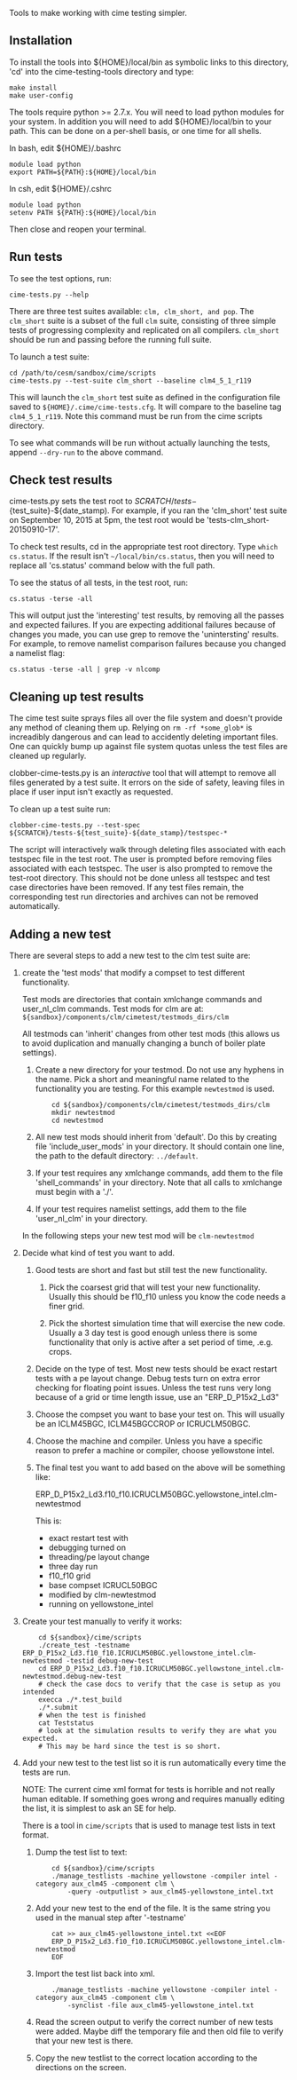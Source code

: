 Tools to make working with cime testing simpler.

Installation
------------

To install the tools into ${HOME}/local/bin as symbolic links to this directory,
'cd' into the cime-testing-tools directory and type:

    make install
    make user-config

The tools require python >= 2.7.x. You will need to load python modules for your system. In addition you will need to add ${HOME}/local/bin to your path. This can be done on a per-shell basis, or one time for all shells.

In bash, edit ${HOME}/.bashrc

    module load python
    export PATH=${PATH}:${HOME}/local/bin

In csh, edit ${HOME}/.cshrc

    module load python
    setenv PATH ${PATH}:${HOME}/local/bin


Then close and reopen your terminal.

Run tests
---------

To see the test options, run:

    cime-tests.py --help

There are three test suites available: `clm, clm_short, and pop`. 
The `clm_short` suite is a subset of the full `clm` suite, 
consisting of three simple tests of progressing complexity and 
replicated on all compilers. `clm_short` should be run and passing
before the running full suite.

To launch a test suite:

    cd /path/to/cesm/sandbox/cime/scripts
    cime-tests.py --test-suite clm_short --baseline clm4_5_1_r119

This will launch the `clm_short` test suite as defined in the configuration
file saved to `${HOME}/.cime/cime-tests.cfg`. It will compare to the
baseline tag `clm4_5_1_r119`. Note this command must be run from the
cime scripts directory.

To see what commands will be run without actually launching the tests, append `--dry-run` to the above command.


Check test results
------------------

cime-tests.py sets the test root to
${SCRATCH}/tests-${test_suite}-${date_stamp). For example, if you ran
the 'clm_short' test suite on September 10, 2015 at 5pm, the test root
would be 'tests-clm_short-20150910-17'. 

To check test results, cd in the appropriate test root directory.
Type `which cs.status`. If the result isn't `~/local/bin/cs.status`,
then you will need to replace all 'cs.status' command below with the
full path.

To see the status of all tests, in the test root, run:

    cs.status -terse -all

This will output just the 'interesting' test results, by removing all
the passes and expected failures. If you are expecting additional
failures because of changes you made, you can use grep to remove the
'unintersting' results. For example, to remove namelist comparison
failures because you changed a namelist flag:

    cs.status -terse -all | grep -v nlcomp


Cleaning up test results
------------------------

The cime test suite sprays files all over the file system and doesn't
provide any method of cleaning them up. Relying on `rm -rf
*some_glob*` is increadibly dangerous and can lead to accidently
deleting important files. One can quickly bump up against file
system quotas unless the test files are cleaned up regularly.

clobber-cime-tests.py is an *interactive* tool that will attempt to
remove all files generated by a test suite. It errors on the side of
safety, leaving files in place if user input isn't exactly as
requested.

To clean up a test suite run:

    clobber-cime-tests.py --test-spec ${SCRATCH}/tests-${test_suite}-${date_stamp}/testspec-*

The script will interactively walk through deleting files associated
with each testspec file in the test root. The user is prompted before
removing files associated with each testspec. The user is also
prompted to remove the test-root directory. This should not be done
unless all testspec and test case directories have been removed. If
any test files remain, the corresponding test run directories and
archives can not be removed automatically.


Adding a new test
-----------------

There are several steps to add a new test to the clm test suite are:

1. create the 'test mods' that modify a compset to test different functionality.

    Test mods are directories that contain xmlchange commands and
    user\_nl\_clm commands. Test mods for clm are at:
    `${sandbox}/components/clm/cimetest/testmods_dirs/clm`

    All testmods can 'inherit' changes from other test mods (this
    allows us to avoid duplication and manually changing a bunch of
    boiler plate settings).

    1. Create a new directory for your testmod. Do not use any hyphens
       in the name. Pick a short and meaningful name related to the
       functionality you are testing. For this example `newtestmod` is
       used.

        ```
            cd ${sandbox}/components/clm/cimetest/testmods_dirs/clm
            mkdir newtestmod
            cd newtestmod
        ``` 

    2. All new test mods should inherit from 'default'. Do this by
       creating file 'include\_user\_mods' in your directory. It
       should contain one line, the path to the default directory: `../default`.

    3. If your test requires any xmlchange commands, add them to the
       file 'shell_commands' in your directory. Note that all calls to
       xmlchange must begin with a './'.

    4. If your test requires namelist settings, add them to the file
       'user\_nl\_clm' in your directory.

    In the following steps your new test mod will be `clm-newtestmod`

2. Decide what kind of test you want to add.

    1. Good tests are short and fast but still test the new
       functionality.

        1. Pick the coarsest grid that will test your new
           functionality. Usually this should be f10_f10 unless you
           know the code needs a finer grid.

        2. Pick the shortest simulation time that will exercise the
           new code. Usually a 3 day test is good enough unless there
           is some functionality that only is active after a set
           period of time, .e.g. crops.

    2. Decide on the type of test. Most new tests should be exact
       restart tests with a pe layout change. Debug tests turn on
       extra error checking for floating point issues. Unless the test
       runs very long because of a grid or time length issue, use an
       "ERP\_D\_P15x2_Ld3"

    3. Choose the compset you want to base your test on. This will
       usually be an ICLM45BGC, ICLM45BGCCROP or ICRUCLM50BGC.

    4. Choose the machine and compiler. Unless you have a specific
       reason to prefer a machine or compiler, choose yellowstone
       intel.

    5. The final test you want to add based on the above will be something like:

       ERP\_D\_P15x2\_Ld3.f10\_f10.ICRUCLM50BGC.yellowstone\_intel.clm-newtestmod

       This is:

         * exact restart test with
         * debugging turned on
         * threading/pe layout change
         * three day run
         * f10_f10 grid
         * base compset ICRUCL50BGC
         * modified by clm-newtestmod
         * running on yellowstone_intel

3. Create your test manually to verify it works:

    ```
        cd ${sandbox}/cime/scripts
        ./create_test -testname ERP_D_P15x2_Ld3.f10_f10.ICRUCLM50BGC.yellowstone_intel.clm-newtestmod -testid debug-new-test
        cd ERP_D_P15x2_Ld3.f10_f10.ICRUCLM50BGC.yellowstone_intel.clm-newtestmod.debug-new-test
        # check the case docs to verify that the case is setup as you intended
        execca ./*.test_build
        ./*.submit
        # when the test is finished
        cat Teststatus
        # look at the simulation results to verify they are what you expected.
        # This may be hard since the test is so short.
    ```


4. Add your new test to the test list so it is run automatically every time the tests are run.

    NOTE: The current cime xml format for tests is horrible and not
    really human editable. If something goes wrong and requires
    manually editing the list, it is simplest to ask an SE for help.

    There is a tool in `cime/scripts` that is used to manage test lists in text format.

    1. Dump the test list to text:

        ```
            cd ${sandbox}/cime/scripts
            ./manage_testlists -machine yellowstone -compiler intel -category aux_clm45 -component clm \
                -query -outputlist > aux_clm45-yellowstone_intel.txt
        ```
    

    2. Add your new test to the end of the file. It is the same string you used in the manual step after '-testname'

        ```
            cat >> aux_clm45-yellowstone_intel.txt <<EOF
            ERP_D_P15x2_Ld3.f10_f10.ICRUCLM50BGC.yellowstone_intel.clm-newtestmod
            EOF
        ```

    3. Import the test list back into xml.

        ```
            ./manage_testlists -machine yellowstone -compiler intel -category aux_clm45 -component clm \
                -synclist -file aux_clm45-yellowstone_intel.txt
        ```

    4. Read the screen output to verify the correct number of new
       tests were added. Maybe diff the temporary file and then old
       file to verify that your new test is there.

    5. Copy the new testlist to the correct location according to the directions on the screen.
